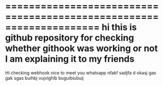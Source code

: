  ====================================================================
 hi
 this is github repository for checking whether githook was working or not
 I am explaining it to my friends
 ====================================================================
 Hi
 checking 
    webhook
        nice to meet you
            whatsapp
nfakf sadjfa
d okasj gas
gak sgas buihbj
vujvlghlb
buguibiubuij

